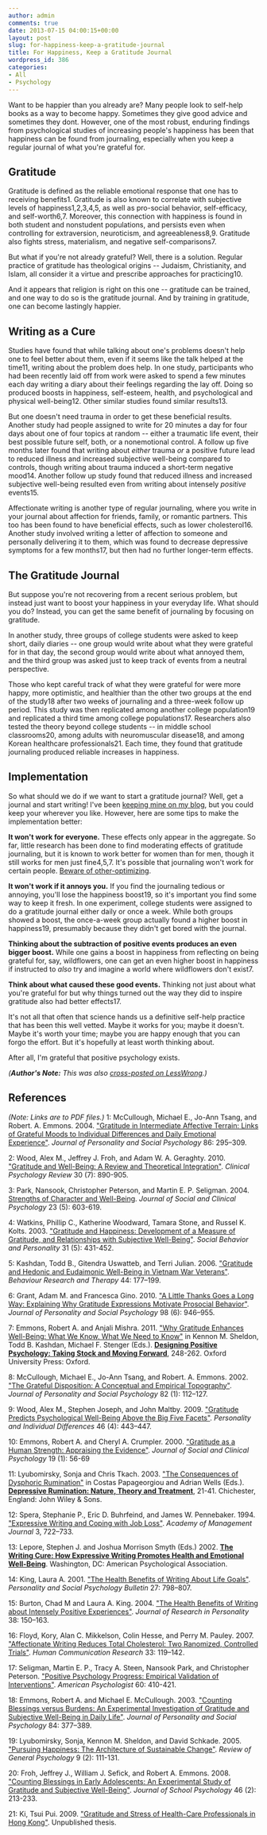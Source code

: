 ```yaml
---
author: admin
comments: true
date: 2013-07-15 04:00:15+00:00
layout: post
slug: for-happiness-keep-a-gratitude-journal
title: For Happiness, Keep a Gratitude Journal
wordpress_id: 386
categories:
- All
- Psychology
---
```


Want to be happier than you already are?  Many people look to self-help books as a way to become happy.  Sometimes they give good advice and sometimes they dont.  However, one of the most robust, enduring findings from psychological studies of increasing people's happiness has been that happiness can be found from journaling, especially when you keep a regular journal of what you're grateful for.<!-- more -->






## Gratitude


Gratitude is defined as the reliable emotional response that one has to receiving benefits1.  Gratitude is also known to correlate with subjective levels of happiness1,2,3,4,5, as well as pro-social behavior, self-efficacy, and self-worth6,7.  Moreover, this connection with happiness is found in both student and nonstudent populations, and persists even when controlling for extraversion, neuroticism, and agreeableness8,9.  Gratitude also fights stress, materialism, and negative self-comparisons7.

But what if you're not already grateful?  Well, there is a solution.  Regular practice of gratitude has theological origins -- Judaism, Christianity, and Islam, all consider it a virtue and prescribe approaches for practicing10.

And it appears that religion is right on this one -- gratitude can be trained, and one way to do so is the gratitude journal.  And by training in gratitude, one can become lastingly happier.





## Writing as a Cure


Studies have found that while talking about one's problems doesn't help one to feel better about them, even if it seems like the talk helped at the time11, writing about the problem does help.  In one study, participants who had been recently laid off from work were asked to spend a few minutes each day writing a diary about their feelings regarding the lay off.  Doing so produced boosts in happiness, self-esteem, health, and psychological and physical well-being12.  Other similar studies found similar results13.

But one doesn't need trauma in order to get these beneficial results.  Another study had people assigned to write for 20 minutes a day for four days about one of four topics at random -- either a traumatic life event, their best possible future self, both, or a nonemotional control.  A follow up five months later found that writing about _either_ trauma _or_ a positive future lead to reduced illness and increased subjective well-being compared to controls, though writing about trauma induced a short-term negative mood14.  Another follow up study found that reduced illness and increased subjective well-being resulted even from writing about intensely _positive_ events15.

Affectionate writing is another type of regular journaling, where you write in your journal about affection for friends, family, or romantic partners.  This too has been found to have beneficial effects, such as lower cholesterol16.  Another study involved writing a letter of affection to someone and personally delivering it to them, which was found to decrease depressive symptoms for a few months17, but then had no further longer-term effects.






## The Gratitude Journal


But suppose you're not recovering from a recent serious problem, but instead just want to boost your happiness in your everyday life.  What should you do?  Instead, you can get the same benefit of journaling by focusing on gratitude.

In another study, three groups of college students were asked to keep short, daily diaries -- one group would write about what they were grateful for in that day, the second group would write about what annoyed them, and the third group was asked just to keep track of events from a neutral perspective.

Those who kept careful track of what they were grateful for were more happy, more optimistic, and healthier than the other two groups at the end of the study18 after two weeks of journaling and a three-week follow up period.  This study was then replicated among another college population19 and replicated a third time among college populations17.  Researchers also tested the theory beyond college students -- in middle school classrooms20, among adults with neuromuscular disease18, and among Korean healthcare professionals21.  Each time, they found that gratitude journaling produced reliable increases in happiness.






## Implementation


So what should we do if we want to start a gratitude journal?  Well, get a journal and start writing!  I've been [keeping mine on my blog](http://www.everydayutilitarian.com/essays/gratitude-journal/), but you could keep your wherever you like.  However, here are some tips to make the implementation better:

**It won't work for everyone.**  These effects only appear in the aggregate.  So far, little research has been done to find moderating effects of gratitude journaling, but it is known to work better for women than for men, though it still works for men just fine4,5,7.  It's possible that journaling won't work for certain people.  [Beware of other-optimizing](http://lesswrong.com/lw/9v/beware_of_otheroptimizing/).

**It won't work if it annoys you.** If you find the journaling tedious or annoying, you'll lose the happiness boost19, so it's important you find some way to keep it fresh.  In one experiment, college students were assigned to do a gratitude journal either daily or once a week.  While both groups showed a boost, the once-a-week group actually found a higher boost in happiness19, presumably because they didn't get bored with the journal.

**Thinking about the subtraction of positive events produces an even bigger boost.**  While one gains a boost in happiness from reflecting on being grateful for, say, wildflowers, one can get an even higher boost in happiness if instructed to _also_ try and imagine a world where wildflowers don't exist7.

**Think about what caused these good events.** Thinking not just about what you're grateful for but why things turned out the way they did to inspire gratitude also had better effects17.




It's not all that often that science hands us a definitive self-help practice that has been this well vetted.  Maybe it works for you; maybe it doesn't.  Maybe it's worth your time; maybe you are happy enough that you can forgo the effort.  But it's hopefully at least worth thinking about.

After all, I'm grateful that positive psychology exists.

_(**Author's Note:** This was also [cross-posted on LessWrong](http://lesswrong.com/lw/i0c/for_happiness_keep_a_gratitude_journal/).)_






## References


_(Note: Links are to PDF files.)_
1: McCullough, Michael E., Jo-Ann Tsang, and Robert. A. Emmons. 2004. ["Gratitude in Intermediate Affective Terrain: Links of Grateful Moods to Individual Differences and Daily Emotional Experience"](http://www.psy.miami.edu/faculty/mmccullough/gratitude/GIAT.pdf). _Journal of Personality and Social Psychology_ 86: 295–309.

2: Wood, Alex M., Jeffrey J. Froh, and Adam W. A. Geraghty. 2010. ["Gratitude and Well-Being: A Review and Theoretical Integration"](http://greatergood.berkeley.edu/pdfs/GratitudePDFs/2Wood-GratitudeWell-BeingReview.pdf). _Clinical Psychology Review_ 30 (7): 890-905.

3: Park, Nansook, Christopher Peterson, and Martin E. P. Seligman. 2004. [Strengths of Character and Well-Being](http://guilfordjournals.com/doi/abs/10.1521/jscp.23.5.603.50748). _Journal of Social and Clinical Psychology_ 23 (5): 603-619.

4: Watkins, Phillip C., Katherine Woodward, Tamara Stone, and Russel K. Kolts. 2003. ["Gratitude and Happiness: Development of a Measure of Gratitude, and Relationships with Subjective Well-Being"](http://greatergood.berkeley.edu/pdfs/GratitudePDFs/5Watkins-GratitudeHappiness.pdf). _Social Behavior and Personality_ 31 (5): 431-452.

5: Kashdan, Todd B., Gitendra Uswatteb, and Terri Julian. 2006. ["Gratitude and Hedonic and Eudaimonic Well-Being in Vietnam War Veterans"](http://psychfaculty.gmu.edu/kashdan/publications/gratitudevets_BRAT.pdf). _Behaviour Research and Therapy_ 44: 177–199.

6: Grant, Adam M. and Francesca Gino. 2010. ["A Little Thanks Goes a Long Way: Explaining Why Gratitude Expressions Motivate Prosocial Behavior"](http://www.umkc.edu/facultyombuds/documents/grant_gino_jpsp_2010.pdf). _Journal of Personality and Social Psychology_ 98 (6): 946–955.

7: Emmons, Robert A. and Anjali Mishra. 2011. ["Why Gratitude Enhances Well-Being: What We Know, What We Need to Know"](http://psychology.ucdavis.edu/Labs/PWT/Image/emmons/file/16_Sheldon_Chapter-16-1[1].pdf) in Kennon M. Sheldon, Todd B. Kashdan, Michael F. Stenger (Eds.). **[Designing Positive Psychology: Taking Stock and Moving Forward](http://www.amazon.com/Designing-Positive-Psychology-Taking-Forward/dp/0195373588)**, 248-262. Oxford University Press: Oxford.

8: McCullough, Michael E., Jo-Ann Tsang, and Robert. A. Emmons. 2002. ["The Grateful Disposition: A Conceptual and Empirical Topography"](http://www.baylor.edu/content/services/document.php/25080.pdf). _Journal of Personality and Social Psychology_ 82 (1): 112–127.

9: Wood, Alex M., Stephen Joseph, and John Maltby. 2009. ["Gratitude Predicts Psychological Well-Being Above the Big Five Facets"](http://www.sciencedirect.com/science/article/pii/S019188690800425X). _Personality and Individual Differences_ 46 (4): 443–447.

10: Emmons, Robert A. and Cheryl A. Crumpler. 2000. ["Gratitude as a Human Strength: Appraising the Evidence"](http://guilfordjournals.com/doi/abs/10.1521/jscp.2000.19.1.56). _Journal of Social and Clinical Psychology_ 19 (1): 56-69

11: Lyubomirsky, Sonja and Chris Tkach. 2003. ["The Consequences of Dysphoric Rumination"](http://onlinelibrary.wiley.com/doi/10.1002/9780470713853.ch2/summary) in Costas Papageorgiou and Adrian Wells (Eds.). **[Depressive Rumination: Nature, Theory and Treatment](http://www.amazon.com/Depressive-Rumination-Nature-Theory-Treatment/dp/0471486930)**, 21-41.  Chichester, England: John Wiley & Sons.

12: Spera, Stephanie P., Eric D. Buhrfeind, and James W. Pennebaker. 1994. ["Expressive Writing and Coping with Job Loss"](http://homepage.psy.utexas.edu/homepage/faculty/pennebaker/reprints/Spera.pdf). _Academy of Management Journal_ 3, 722–733.

13: Lepore, Stephen J. and Joshua Morrison Smyth (Eds.) 2002. **[The Writing Cure: How Expressive Writing Promotes Health and Emotional Well-Being](http://www.amazon.com/The-Writing-Cure-Expressive-Well-Being/dp/1557989109)**. Washington, DC: American Psychological Association.

14: King, Laura A. 2001. ["The Health Benefits of Writing About Life Goals"](http://www.psych.utoronto.ca/users/peterson/selfauthoring/Narrative%20and%20Goal%20Setting/Future%20Authoring%20and%20Goal%20Setting/King%20LA%20Health%20benefits%20of%20writing%20about%20life%20goals%20PSPB%202001.pdf). _Personality and Social Psychology Bulletin_ 27: 798–807.

15: Burton, Chad M and Laura A. King. 2004. ["The Health Benefits of Writing about Intensely Positive Experiences"](http://www.ncbi.nlm.nih.gov/pubmed/20205032). _Journal of Research in Personality_ 38: 150–163.

16: Floyd, Kory, Alan C. Mikkelson, Colin Hesse, and Perry M. Pauley. 2007. ["Affectionate Writing Reduces Total Cholesterol: Two Ranomized, Controlled Trials"](http://onlinelibrary.wiley.com/doi/10.1111/j.1468-2958.2007.00293.x/abstract). _Human Communication Research_ 33: 119–142.

17: Seligman, Martin E. P., Tracy A. Steen, Nansook Park, and Christopher Peterson. ["Positive Psychology Progress: Empirical Validation of Interventions"](http://www.ppc.sas.upenn.edu/articleseligman.pdf). _American Psychologist_ 60: 410-421.

18: Emmons, Robert A. and Michael E. McCullough. 2003. ["Counting Blessings versus Burdens: An Experimental Investigation of Gratitude and Subjective Well-Being in Daily Life"](http://www.psy.miami.edu/faculty/mmccullough/gratitude/Emmons_McCullough_2003_JPSP.pdf). _Journal of Personality and Social Psychology_ 84: 377–389.

19: Lyubomirsky, Sonja, Kennon M. Sheldon, and David Schkade. 2005. ["Pursuing Happiness: The Architecture of Sustainable Change"](http://sonjalyubomirsky.com/wp-content/themes/sonjalyubomirsky/papers/LSS2005.pdf). _Review of General Psychology_ 9 (2): 111-131.

20: Froh, Jeffrey J., William J. Sefick, and Robert A. Emmons. 2008. ["Counting Blessings in Early Adolescents: An Experimental Study of Gratitude and Subjective Well-Being"](http://www.sciencedirect.com/science/article/pii/S0022440507000386). _Journal of School Psychology_ 46 (2): 213-233.

21: Ki, Tsui Pui. 2009. ["Gratitude and Stress of Health-Care Professionals in Hong Kong"](http://lbms03.cityu.edu.hk/oaps/ss2009-5790-tpk500.pdf). Unpublished thesis.

